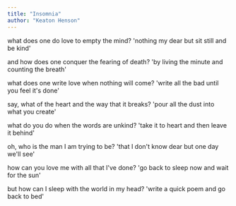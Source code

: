 ```yaml
---
title: "Insomnia"
author: "Keaton Henson"
---
```


what does one do love to empty the mind?
'nothing my dear but sit still and be kind'

and how does one conquer the fearing of death?
'by living the minute and counting the breath'

what does one write love when nothing will come?
'write all the bad until you feel it's done'

say, what of the heart and the way that it breaks?
'pour all the dust into what you create'

what do you do when the words are unkind?
'take it to heart and then leave it behind'

oh, who is the man I am trying to be?
'that I don't know dear but one day we'll see'

how can you love me with all that I've done?
'go back to sleep now and wait for the sun'

but how can I sleep with the world in my head?
'write a quick poem and go back to bed'
